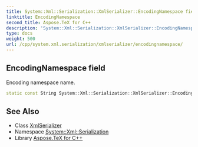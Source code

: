 ```yaml
---
title: System::Xml::Serialization::XmlSerializer::EncodingNamespace field
linktitle: EncodingNamespace
second_title: Aspose.TeX for C++
description: 'System::Xml::Serialization::XmlSerializer::EncodingNamespace field. Encoding namespace name in C++.'
type: docs
weight: 500
url: /cpp/system.xml.serialization/xmlserializer/encodingnamespace/
---
```

## EncodingNamespace field


Encoding namespace name.

```cpp
static const String System::Xml::Serialization::XmlSerializer::EncodingNamespace
```

## See Also

* Class [XmlSerializer](../)
* Namespace [System::Xml::Serialization](../../)
* Library [Aspose.TeX for C++](../../../)
